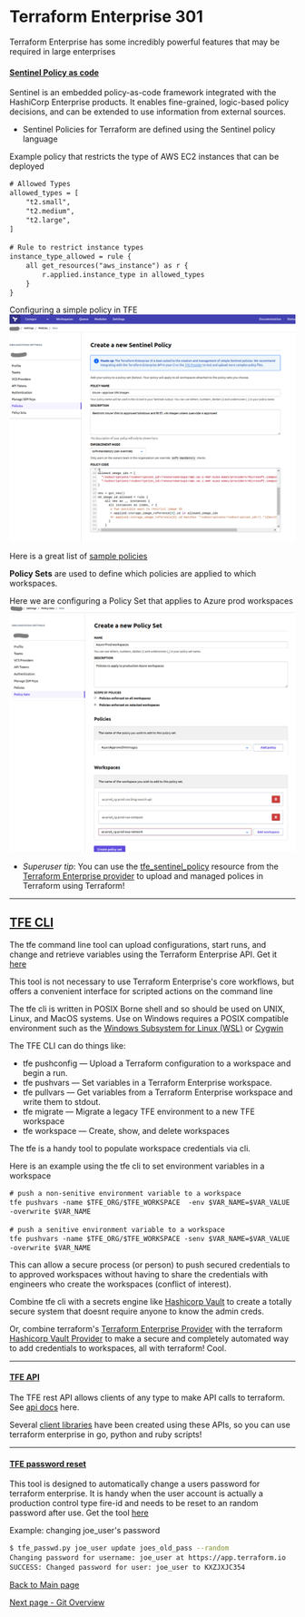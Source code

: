 # Terraform Enterprise 301 

Terraform Enterprise has some incredibly powerful features that may be required in large enterprises

#### [Sentinel Policy as code](https://www.terraform.io/docs/enterprise/sentinel/index.html)
Sentinel is an embedded policy-as-code framework integrated with the HashiCorp Enterprise products. It enables
fine-grained, logic-based policy decisions, and can be extended to use information from external sources.

* Sentinel Policies for Terraform are defined using the Sentinel policy language

Example policy that restricts the type of AWS EC2 instances that can be deployed
```
# Allowed Types
allowed_types = [
    "t2.small",
    "t2.medium",
    "t2.large",
]

# Rule to restrict instance types
instance_type_allowed = rule {
    all get_resources("aws_instance") as r {
        r.applied.instance_type in allowed_types
    }
}
```
Configuring a simple policy in TFE
![sentinel](images/sentinal.png)

Here is a great list of [sample policies](https://www.terraform.io/docs/enterprise/sentinel/examples.html)

**Policy Sets** are used to define which policies are applied to which workspaces. 

Here we are configuring a Policy Set that applies to Azure prod workspaces
![sentinel policy set](images/sentinal_policyset.png)

* *Superuser tip*: You can use the [tfe_sentinel_policy](https://www.terraform.io/docs/providers/tfe/r/sentinel_policy.html)
  resource from the [Terraform Enterprise provider](https://www.terraform.io/docs/providers/tfe/)
  to upload and managed polices in Terraform using Terraform!

---

## [TFE CLI](https://github.com/hashicorp/tfe-cli/)

The tfe command line tool can upload configurations, start runs, and change and retrieve variables using the 
Terraform Enterprise API. Get it [here](https://github.com/hashicorp/tfe-cli/)

This tool is not necessary to use Terraform Enterprise's core workflows, but offers a convenient interface
for scripted actions on the command line

The tfe cli is written in POSIX Borne shell and so should be used on UNIX, Linux, and MacOS systems.
Use on Windows requires a POSIX compatible environment such as the
[Windows Subsystem for Linux (WSL)](https://docs.microsoft.com/en-us/windows/wsl/about) or
[Cygwin](https://www.cygwin.com/)

The TFE CLI can do things like: 
* tfe pushconfig — Upload a Terraform configuration to a workspace and begin a run.
* tfe pushvars — Set variables in a Terraform Enterprise workspace.
* tfe pullvars — Get variables from a Terraform Enterprise workspace and write them to stdout.
* tfe migrate — Migrate a legacy TFE environment to a new TFE workspace
* tfe workspace — Create, show, and delete workspaces

The tfe is a handy tool to populate workspace credentials via cli.

Here is an example using the tfe cli to set environment variables in a workspace
```
# push a non-senitive environment variable to a workspace
tfe pushvars -name $TFE_ORG/$TFE_WORKSPACE  -env $VAR_NAME=$VAR_VALUE -overwrite $VAR_NAME

# push a senitive environment variable to a workspace
tfe pushvars -name $TFE_ORG/$TFE_WORKSPACE -senv $VAR_NAME=$VAR_VALUE -overwrite $VAR_NAME
```

This can allow a secure process (or person) to push secured credentials to to approved workspaces without having
to share the credentials with engineers who create the workspaces (conflict of interest).

Combine tfe cli with a secrets engine like [Hashicorp Vault](https://vaultproject.io) to create a totally secure
system that doesnt require anyone to know the admin creds.
     
Or, combine terraform's
[Terraform Enterprise Provider](https://www.terraform.io/docs/providers/tfe/r/variable.html) with 
the terraform [Hashicorp Vault Provider](https://www.terraform.io/docs/providers/vault/index.html) to make a
secure and completely automated way to add credentials to workspaces, all with terraform! Cool. 

---

#### [TFE API](https://www.terraform.io/docs/enterprise/api/index.html)

The TFE rest API allows clients of any type to make API calls to terraform. See 
[api docs](https://www.terraform.io/docs/enterprise/api/index.html) here.

Several [client libraries](https://www.terraform.io/docs/enterprise/api/index.html#client-libraries-and-tools)
have been created using these APIs, so you can use terraform enterprise in go, python and ruby scripts!

---

#### [TFE password reset](https://github.com/cloudshiftstrategies/tfe_passwd_reset)

This tool is designed to automatically change a users password for terraform enterprise.
It is handy when the user account is actually a production control type fire-id and needs 
to be reset to an random password after use. Get the tool [here](https://github.com/cloudshiftstrategies/tfe_passwd_reset)

Example: changing joe_user's password
```bash
$ tfe_passwd.py joe_user update joes_old_pass --random
Changing password for username: joe_user at https://app.terraform.io
SUCCESS: Changed password for user: joe_user to KXZJXJC354
```

[Back to Main page](../README.md)

[Next page - Git Overview](github.md)

